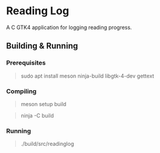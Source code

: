 # Reading Log

A C GTK4 application for logging reading progress.

## Building & Running

### Prerequisites

> sudo apt install meson ninja-build libgtk-4-dev gettext

### Compiling

> meson setup build

> ninja -C build

### Running

> ./build/src/readinglog
